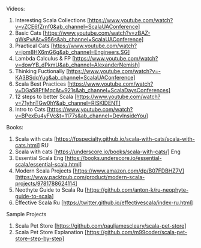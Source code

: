 
Videos: 
1. Interesting Scala Collections [https://www.youtube.com/watch?v=vZCE6fZrnf0&ab_channel=ScalaUAConference]
2. Basic Cats [https://www.youtube.com/watch?v=zBAZ-qWsPvA&t=956s&ab_channel=ScalaUAConference]
3. Practical Cats [https://www.youtube.com/watch?v=jom8HX6mG6g&ab_channel=Engineers.SG]
4. Lambda Calculus & FP [https://www.youtube.com/watch?v=dowYB_dPkmU&ab_channel=AlexanderNemish]
5. Thinking Fuctionally [https://www.youtube.com/watch?v=-KA3BSdqYug&ab_channel=ScalaUAConference]
6. Scala Best Practices [https://www.youtube.com/watch?v=DGa58FfiMqc&t=921s&ab_channel=ScalaDaysConferences]
7. 12 steps to better Scala [https://www.youtube.com/watch?v=71yhnTGw0hY&ab_channel=RISKIDENT]
8. Intro to Cats [https://www.youtube.com/watch?v=BPexEu4yFVc&t=1177s&ab_channel=DevInsideYou]


Books: 
1. Scala with cats [https://fpspecialty.github.io/scala-with-cats/scala-with-cats.html] RU
2. Scala with cats [https://underscore.io/books/scala-with-cats/] Eng
2. Essential Scala Eng  [https://books.underscore.io/essential-scala/essential-scala.html]
3. Modern Scala Projects [https://www.amazon.com/dp/B07FDBHZ7V] [https://www.packtpub.com/product/modern-scala-projects/9781788624114]
4. Neothyte Guide to Scala Ru [https://github.com/anton-k/ru-neophyte-guide-to-scala]
5. Effective Scala Ru [https://twitter.github.io/effectivescala/index-ru.html]

Sample Projects
1. Scala Pet Store [https://github.com/pauljamescleary/scala-pet-store]
2. Scala Pet Store Explanation [https://github.com/m99coder/scala-pet-store-step-by-step]
